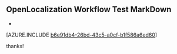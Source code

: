 ## OpenLocalization Workflow Test MarkDown
* 

[AZURE.INCLUDE [b6e91db4-26bd-43c5-a0cf-b1f586a6ed60](calleeMd1.md)]

 
thanks!